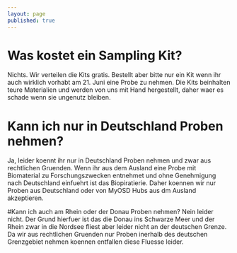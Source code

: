 ```yaml
---
layout: page
published: true
---
```



# Was kostet ein Sampling Kit?
Nichts. Wir verteilen die Kits gratis. Bestellt aber bitte nur ein Kit wenn ihr auch wirklich vorhabt am 21. Juni eine Probe zu nehmen. Die Kits beinhalten teure Materialien und werden von uns mit Hand hergestellt, daher waer es schade wenn sie ungenutz bleiben.

# Kann ich nur in Deutschland Proben nehmen?
Ja, leider koennt ihr nur in Deutschland Proben nehmen und zwar aus rechtlichen Gruenden. Wenn ihr aus dem Ausland eine Probe mit Biomaterial zu Forschungszwecken entnehmet und ohne Genehmigung nach Deutschland einfuehrt ist das Biopiratierie. Daher koennen wir nur Proben aus Deutschland oder von MyOSD Hubs aus dm Ausland akzeptieren.

#Kann ich auch am Rhein oder der Donau Proben nehmen?
Nein leider nicht. Der Grund hierfuer ist das die Donau ins Schwarze Meer und der Rhein zwar in die Nordsee fliest aber leider nicht an der deutschen Grenze. Da wir aus rechtlichen Gruenden nur Proben inerhalb des deutschen Grenzgebiet nehmen koennen entfallen diese Fluesse leider. 

